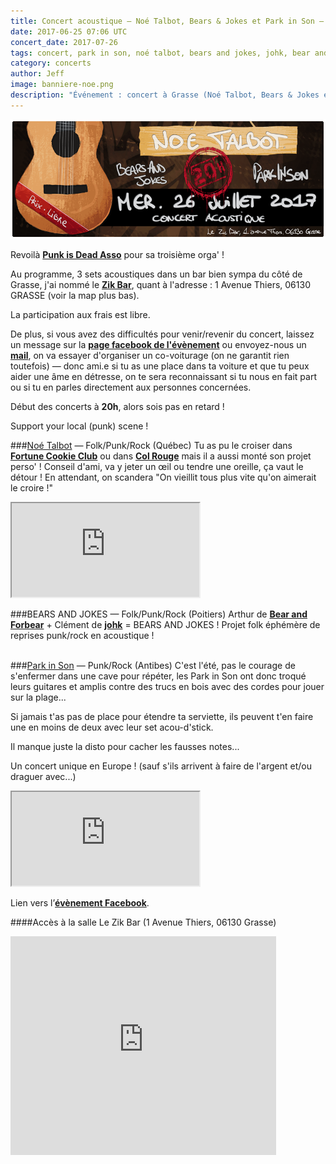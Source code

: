 ```yaml
---
title: Concert acoustique — Noé Talbot, Bears & Jokes et Park in Son — 26 Juillet
date: 2017-06-25 07:06 UTC
concert_date: 2017-07-26
tags: concert, park in son, noé talbot, bears and jokes, johk, bear and forbear, grasse
category: concerts
author: Jeff
image: banniere-noe.png
description: "Événement : concert à Grasse (Noé Talbot, Bears & Jokes et Park in Son) le 26 juillet / prix libre"
---
```

[![Bannière concert](2017-06-25-concert-acoustique-noe-talbot-bears-jokes-et-park-in-son-26-juillet/banniere-noe.png)](2017-06-25-concert-acoustique-noe-talbot-bears-jokes-et-park-in-son-26-juillet/affiche-noe.png)

Revoilà [**Punk is Dead Asso**](https://facebook.com/punkisdeadassos) pour sa troisième orga' !

Au programme, 3 sets acoustiques dans un bar bien sympa du côté de Grasse, j'ai nommé le [**Zik Bar**](https://www.facebook.com/zikbarpub/), quant à l'adresse : 1 Avenue Thiers, 06130 GRASSE (voir la map plus bas).

La participation aux frais est libre.

De plus, si vous avez des difficultés pour venir/revenir du concert, laissez un message sur la [**page facebook de l'évènement**](https://www.facebook.com/events/1243089875816844/) ou envoyez-nous un [**mail**](mailto:asso@punkisdead.fr), on va essayer d'organiser un co-voiturage (on ne garantit rien toutefois) — donc ami.e si tu as une place dans ta voiture et que tu peux aider une âme en détresse, on te sera reconnaissant si tu nous en fait part ou si tu en parles directement aux personnes concernées.

Début des concerts à **20h**, alors sois pas en retard !

Support your local (punk) scene !
<br/>

###[Noé Talbot](https://facebook.com/noetalbot) — Folk/Punk/Rock (Québec)
Tu as pu le croiser dans [**Fortune Cookie Club**](https://www.facebook.com/fortunecookieclub/) ou dans [**Col Rouge**](https://www.facebook.com/colrougemusique/) mais il a aussi monté son projet perso' ! Conseil d'ami, va y jeter un œil ou tendre une oreille, ça vaut le détour ! En attendant, on scandera "On vieillit tous plus vite qu'on aimerait le croire !"
<iframe class='bandcamp-large' src="https://bandcamp.com/EmbeddedPlayer/album=2931563015/size=large/bgcol=333333/linkcol=0f91ff/tracklist=false/artwork=small/transparent=true/" seamless><a href="https://noetalbot.bandcamp.com/album/d-baller-le-pr-sent">Déballer le présent by Noé Talbot</a></iframe>
<br/>

###BEARS AND JOKES — Folk/Punk/Rock (Poitiers)
Arthur de [**Bear and Forbear**](https://www.facebook.com/bearandforbearband/) + Clément de [**johk**](https://www.facebook.com/johkband/) =
BEARS AND JOKES !
Projet folk éphémère de reprises punk/rock en acoustique !
<br/>
<br/>

###[Park in Son](https://facebook.com/parkinsonpunk) — Punk/Rock (Antibes)
C'est l'été, pas le courage de s'enfermer dans une cave pour répéter, les Park in Son ont donc troqué leurs guitares et amplis contre des trucs en bois avec des cordes pour jouer sur la plage...

Si jamais t'as pas de place pour étendre ta serviette, ils peuvent t'en faire une en moins de deux avec leur set acou-d'stick.

Il manque juste la disto pour cacher les fausses notes...

Un concert unique en Europe ! (sauf s'ils arrivent à faire de l'argent et/ou draguer avec...)
<iframe class="bandcamp-large" src="https://bandcamp.com/EmbeddedPlayer/album=578129701/size=large/bgcol=333333/linkcol=0f91ff/tracklist=false/artwork=small/transparent=true/" seamless><a href="https://parkinsonpunkrock.bandcamp.com/album/membrax-park-in-son">Membrax / Park in Son by Park in Son</a></iframe>
<br/>

Lien vers l’[**évènement Facebook**](https://www.facebook.com/events/1243089875816844/).


####Accès à la salle
Le Zik Bar (1 Avenue Thiers, 06130 Grasse)

<iframe width="425" height="350" frameborder="0" scrolling="no" marginheight="0" marginwidth="0" src="https://www.openstreetmap.org/export/embed.html?bbox=6.921561062335969%2C43.6606730817632%2C6.923814117908479%2C43.662108975741454&amp;layer=mapnik&amp;marker=43.661391033045035%2C6.922687590122223" class="openstreetmap"></iframe>
